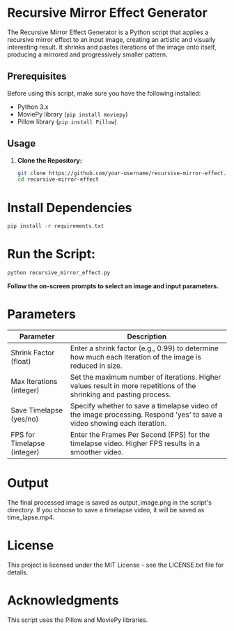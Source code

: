 # Recursive Mirror Effect Generator
The Recursive Mirror Effect Generator is a Python script that applies a recursive mirror effect to an input image, creating an artistic and visually interesting result. It shrinks and pastes iterations of the image onto itself, producing a mirrored and progressively smaller pattern.

## Prerequisites
Before using this script, make sure you have the following installed:

- Python 3.x
- MoviePy library (`pip install moviepy`)
- Pillow library (`pip install Pillow`)

## Usage
1. **Clone the Repository:**
   ```bash
   git clone https://github.com/your-username/recursive-mirror-effect.git
   cd recursive-mirror-effect
   ```

# **Install Dependencies**
  ```python
  pip install -r requirements.txt
  ```

# **Run the Script:**
  ```python
  python recursive_mirror_effect.py
  ```
**Follow the on-screen prompts to select an image and input parameters.**

# Parameters

| Parameter                | Description                                                                                                       |
|--------------------------|-------------------------------------------------------------------------------------------------------------------|
| Shrink Factor (float)    | Enter a shrink factor (e.g., 0.99) to determine how much each iteration of the image is reduced in size.         |
| Max Iterations (integer) | Set the maximum number of iterations. Higher values result in more repetitions of the shrinking and pasting process. |
| Save Timelapse (yes/no)  | Specify whether to save a timelapse video of the image processing. Respond 'yes' to save a video showing each iteration. |
| FPS for Timelapse (integer) | Enter the Frames Per Second (FPS) for the timelapse video. Higher FPS results in a smoother video.                  |


# Output
The final processed image is saved as output_image.png in the script's directory. If you choose to save a timelapse video, it will be saved as time_lapse.mp4.

# License
This project is licensed under the MIT License - see the LICENSE.txt file for details.

# Acknowledgments
This script uses the Pillow and MoviePy libraries.
